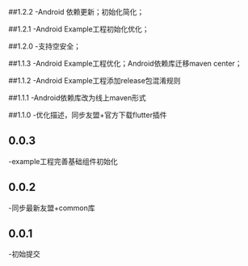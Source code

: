 ##1.2.2
-Android 依赖更新；初始化简化；

##1.2.1
-Android Example工程初始化优化；

##1.2.0
-支持空安全；

##1.1.3
-Android Example工程优化；Android依赖库迁移maven center；

##1.1.2
-Android Example工程添加release包混淆规则

##1.1.1
-Android依赖库改为线上maven形式

##1.1.0
-优化描述，同步友盟+官方下载flutter插件

## 0.0.3
-example工程完善基础组件初始化

## 0.0.2
-同步最新友盟+common库

## 0.0.1
-初始提交
